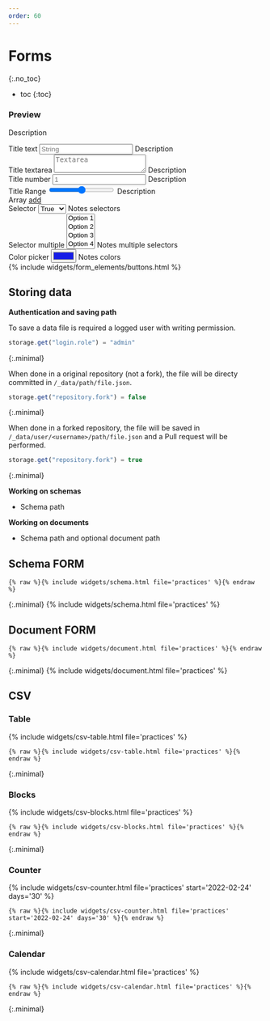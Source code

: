 ```yaml
---
order: 60
---
```


# Forms
{:.no_toc}
* toc
{:toc}

<form class="prevent-default">
  <h3>Preview</h3>
  <p>Description</p>
  <div class="grid">
    <div>
      <div data-type="text">
        <label for="string">Title text</label>
        <input type="text" name="string" placeholder="String">
        <span>Description</span>
      </div>
      <div data-type="textarea">
        <label for="textarea">Title textarea</label>
        <textarea id="textarea" name="textarea" placeholder="Textarea" data-skip-falsy="true"></textarea>
        <span>Description</span>
      </div>
      <div data-type="number">
        <label for="number">Title number</label>
        <input type="number" name="number" placeholder="1" data-value-type="number">
        <span>Description</span>
      </div>
      <div data-type="range">
        <label for="range">Title Range</label>
        <input type="range" name="range" data-value-type="number"><output name="range_output" for="range"></output>
        <span>Description</span>
      </div>
      <div data-type="array">
        <div>
          <label>Array <a href="#array" data-index="0" data-add="array" class="prevent-default">add</a></label>
        </div>
        <template>
          <div class="array-item">
            <div>
              <label for="array[]">
                array[] <a href="#array[]" title="Remove item" data-remove="array[]" data-prevent="true">Remove</a>
            </label>
            <input type="text" id="array[]" name="array[]" aria-label="array[]">
            </div>
          </div>
        </template>
      </div>
    </div>
    <div>
      <div data-type="select">
        <label for="select">Selector</label>
        <select name="select" data-value-type="boolean">
          <option value="true">True</option>
          <option value="false">False</option>
        </select>
        <span>Notes selectors</span>
      </div>
      <div data-type="select multiple">
        <label for="select">Selector multiple</label>
        <select name="select_multiple[]" multiple> 
          <option value="1">Option 1</option>
          <option value="2">Option 2</option>
          <option value="3">Option 3</option>
          <option value="4">Option 4</option>
          <option value="5">Option 5</option>
          <option value="6">Option 6</option>
        </select>
        <span>Notes multiple selectors</span>
      </div>
      <div data-type="color">
        <label for="nested[color]">Color picker</label>
        <input type="color" id="nested[color]" name="nested[color]" aria-label="color" value="#151ce6" />
        <span>Notes colors</span>
      </div>
    </div>
  </div>
  <!-- BUTTONS -->
  {% include widgets/form_elements/buttons.html %}
</form>

## Storing data

**Authentication and saving path**

To save a data file is required a logged user with writing permission.
```js
storage.get("login.role") = "admin"
```
{:.minimal}

When done in a original repository (not a fork), the file will be directy committed in `/_data/path/file.json`.
```js
storage.get("repository.fork") = false
```
{:.minimal}

When done in a forked repository, the file will be saved in `/_data/user/<username>/path/file.json` and a Pull request will be performed.
```js
storage.get("repository.fork") = true
```
{:.minimal}

**Working on schemas**

- Schema path

**Working on documents**

- Schema path and optional document path

## Schema FORM

```liquid
{% raw %}{% include widgets/schema.html file='practices' %}{% endraw %}
```
{:.minimal}
{% include widgets/schema.html file='practices' %}

## Document FORM

```liquid
{% raw %}{% include widgets/document.html file='practices' %}{% endraw %}
```
{:.minimal}
{% include widgets/document.html file='practices' %}

## CSV

### Table

{% include widgets/csv-table.html file='practices' %}

```liquid
{% raw %}{% include widgets/csv-table.html file='practices' %}{% endraw %}
```
{:.minimal}

### Blocks

{% include widgets/csv-blocks.html file='practices' %}

```liquid
{% raw %}{% include widgets/csv-blocks.html file='practices' %}{% endraw %}
```
{:.minimal}

### Counter


{% include widgets/csv-counter.html file='practices' start='2022-02-24' days='30' %}

```liquid
{% raw %}{% include widgets/csv-counter.html file='practices' start='2022-02-24' days='30' %}{% endraw %}
```
{:.minimal}

### Calendar

{% include widgets/csv-calendar.html file='practices' %}

```liquid
{% raw %}{% include widgets/csv-calendar.html file='practices' %}{% endraw %}
```
{:.minimal}